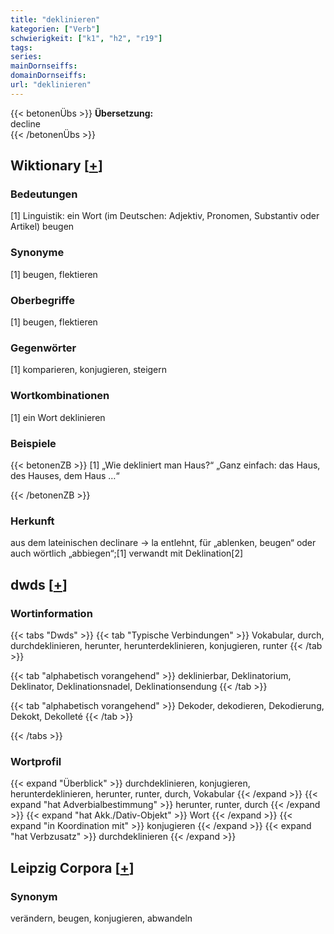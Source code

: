 ```yaml
---
title: "deklinieren"
kategorien: ["Verb"]
schwierigkeit: ["k1", "h2", "r19"]
tags:
series:
mainDornseiffs:
domainDornseiffs:
url: "deklinieren"
---
```


{{< betonenÜbs >}}
**Übersetzung:**  
decline  
{{< /betonenÜbs >}}

## Wiktionary [[+](https://de.wiktionary.org/wiki/deklinieren)]

### Bedeutungen
[1] Linguistik: ein Wort (im Deutschen: Adjektiv, Pronomen, Substantiv oder Artikel) beugen  

### Synonyme
[1] beugen, flektieren  

### Oberbegriffe
[1] beugen, flektieren  

### Gegenwörter
[1] komparieren, konjugieren, steigern  

### Wortkombinationen
[1] ein Wort deklinieren  

### Beispiele
{{< betonenZB >}}
[1] „Wie dekliniert man Haus?“ „Ganz einfach: das Haus, des Hauses, dem Haus …“  

{{< /betonenZB >}}
### Herkunft
aus dem lateinischen declinare → la entlehnt, für „ablenken, beugen“ oder auch wörtlich „abbiegen“;[1] verwandt mit Deklination[2]  



## dwds [[+](https://www.dwds.de/wb/deklinieren)]

### Wortinformation
{{< tabs "Dwds" >}}
{{< tab "Typische Verbindungen" >}}
Vokabular, durch, durchdeklinieren, herunter, herunterdeklinieren, konjugieren, runter
{{< /tab >}}

{{< tab "alphabetisch vorangehend" >}}
deklinierbar, Deklinatorium, Deklinator, Deklinationsnadel, Deklinationsendung
{{< /tab >}}

{{< tab "alphabetisch vorangehend" >}}
Dekoder, dekodieren, Dekodierung, Dekokt, Dekolleté
{{< /tab >}}

{{< /tabs >}}

### Wortprofil
{{< expand "Überblick" >}} durchdeklinieren, konjugieren, herunterdeklinieren, herunter, runter, durch, Vokabular {{< /expand >}}
{{< expand "hat Adverbialbestimmung" >}} herunter, runter, durch {{< /expand >}}
{{< expand "hat Akk./Dativ-Objekt" >}} Wort {{< /expand >}}
{{< expand "in Koordination mit" >}} konjugieren {{< /expand >}}
{{< expand "hat Verbzusatz" >}} durchdeklinieren {{< /expand >}}

## Leipzig Corpora [[+](https://corpora.uni-leipzig.de/en/res?word=deklinieren&corpusId=deu_newscrawl-public_2018)]


### Synonym
verändern, beugen, konjugieren, abwandeln

